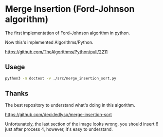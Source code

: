 # Merge Insertion (Ford-Johnson algorithm)

The first implementation of Ford-Johnson algorithm in python.

Now this's implemented Algorithms/Python.

https://github.com/TheAlgorithms/Python/pull/2211

## Usage

```bash
python3 -m doctest -v ./src/merge_insertion_sort.py
```

## Thanks

The best repository to understand what's doing in this algorithm.

https://github.com/decidedlyso/merge-insertion-sort

Unfortunately, the last section of the image looks wrong, you should insert 6 just after process 4, however, it's easy to understand.
